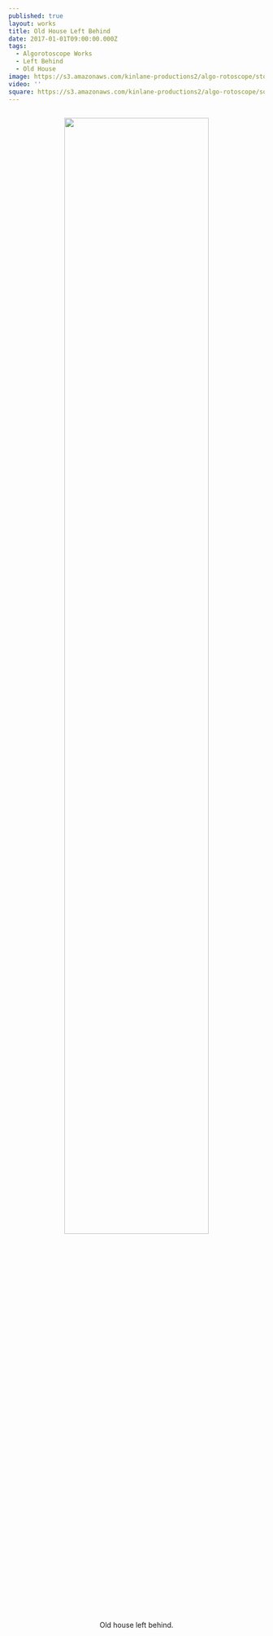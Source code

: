 ```yaml
---
published: true
layout: works
title: Old House Left Behind
date: 2017-01-01T09:00:00.000Z
tags:
  - Algorotoscope Works
  - Left Behind
  - Old House
image: https://s3.amazonaws.com/kinlane-productions2/algo-rotoscope/stories/old-yellow-house.jpg
video: ''
square: https://s3.amazonaws.com/kinlane-productions2/algo-rotoscope/square/old-yellow-house-square.jpg
---
```

<p align="center"><img src="{{ page.image }}" width="75%" style="padding: 15px;" /></p>
<center>Old house left behind.</center>
